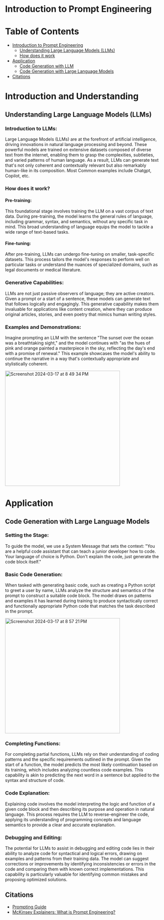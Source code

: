 # Introduction to Prompt Engineering

# Table of Contents
- [Introduction to Prompt Engineering](#introduction-and-understanding)
  - [Understanding Large Language Models (LLMs)](#understanding-large-language-models-llms)
  - [How does it work](#how)
- [Application](#application)
  - [Code Generation with LLM](#codegeneration)
  - [Code Generation with Large Language Models](#code-generation-with-large-language-models)
- [Citations](#citations)


<a id="introduction-and-understanding"></a>
# Introduction and Understanding

## Understanding Large Language Models (LLMs)

<a id="understanding-large-language-models-llms"></a>
### Introduction to LLMs:

Large Language Models (LLMs) are at the forefront of artificial intelligence, driving innovations in natural language processing and beyond. These powerful models are trained on extensive datasets composed of diverse text from the internet, enabling them to grasp the complexities, subtleties, and varied patterns of human language. As a result, LLMs can generate text that's not only coherent and contextually relevant but also remarkably human-like in its composition. Most Common examples include Chatgpt, Copilot, etc.

<a id="how"></a>
### How does it work?

#### Pre-training:
This foundational stage involves training the LLM on a vast corpus of text data. During pre-training, the model learns the general rules of language, including grammar, syntax, and semantics, without any specific task in mind. This broad understanding of language equips the model to tackle a wide range of text-based tasks.

#### Fine-tuning:
After pre-training, LLMs can undergo fine-tuning on smaller, task-specific datasets. This process tailors the model's responses to perform well on particular tasks or understand the nuances of specialized domains, such as legal documents or medical literature.

### Generative Capabilities:
LLMs are not just passive observers of language; they are active creators. Given a prompt or a start of a sentence, these models can generate text that follows logically and engagingly. This generative capability makes them invaluable for applications like content creation, where they can produce original articles, stories, and even poetry that mimics human writing styles.


### Examples and Demonstrations:
Imagine prompting an LLM with the sentence "The sunset over the ocean was a breathtaking sight," and the model continues with "as the hues of pink and orange painted a masterpiece in the sky, reflecting the day's end with a promise of renewal." This example showcases the model's ability to continue the narrative in a way that's contextually appropriate and stylistically coherent.

<img width="375" alt="Screenshot 2024-03-17 at 8 49 34 PM" src="https://github.com/Adrianhui123/learning-software-engineering.github.io/assets/97869438/955c38ed-bbc6-43a2-848e-f23d7c27f019">

<a id="application"></a>
# Application

<a id="codegeneration"></a>
## Code Generation with Large Language Models

### Setting the Stage:
To guide the model, we use a System Message that sets the context: "You are a helpful code assistant that can teach a junior developer how to code. Your language of choice is Python. Don't explain the code, just generate the code block itself."

### Basic Code Generation:
When tasked with generating basic code, such as creating a Python script to greet a user by name, LLMs analyze the structure and semantics of the prompt to construct a suitable code block. The model draws on patterns and examples it has learned during training to produce syntactically correct and functionally appropriate Python code that matches the task described in the prompt.

<img width="375" alt="Screenshot 2024-03-17 at 8 57 21 PM" src="https://github.com/Adrianhui123/learning-software-engineering.github.io/assets/97869438/840d3761-d7f0-4366-8e12-d341eb44e9a0">


### Completing Functions:
For completing partial functions, LLMs rely on their understanding of coding patterns and the specific requirements outlined in the prompt. Given the start of a function, the model predicts the most likely continuation based on its training, which includes analyzing countless code examples. This capability is akin to predicting the next word in a sentence but applied to the syntax and structure of code.

### Code Explanation:
Explaining code involves the model interpreting the logic and function of a given code block and then describing its purpose and operation in natural language. This process requires the LLM to reverse-engineer the code, applying its understanding of programming concepts and language semantics to provide a clear and accurate explanation.

### Debugging and Editing:
The potential for LLMs to assist in debugging and editing code lies in their ability to analyze code for syntactical and logical errors, drawing on examples and patterns from their training data. The model can suggest corrections or improvements by identifying inconsistencies or errors in the code and comparing them with known correct implementations. This capability is particularly valuable for identifying common mistakes and proposing optimized solutions.

<a id="citation"></a>
## Citations
- [Prompting Guide](https://www.promptingguide.ai/)
- [McKinsey Explainers: What is Prompt Engineering?](https://www.mckinsey.com/featured-insights/mckinsey-explainers/what-is-prompt-engineering)



